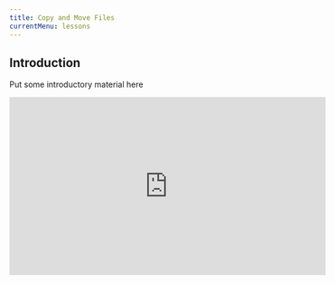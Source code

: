 ```yaml
---
title: Copy and Move Files
currentMenu: lessons
---
```


## Introduction  

Put some introductory material here

<div class="youtube-wrapper"><iframe width="560" height="315" src="https://www.youtube.com/embed/F7mAoa0fOts?rel=0" frameborder="0" allowfullscreen></iframe></div>

